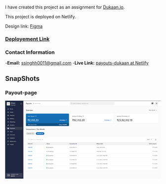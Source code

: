 
I have created this project as an assignment for [Dukaan.io](https://dukaan.io/).

This project is deployed on Netlify.

Design link: [Figma](https://www.figma.com/file/bEYvZixY37eFbwT3fwzEyV/Payouts?type=design&node-id=39203-197487&mode=design)

### [Deployement Link](https://main--inspiring-pithivier-0f4619.netlify.app)

### Contact Information

-**Email:** ssinghh0011@gmail.com
-**Live Link:** [payouts-dukaan at Netlify](https://main--inspiring-pithivier-0f4619.netlify.app)


## SnapShots

### Payout-page

![Screenshot (1500)](https://github.com/Shivamsinghbarman/Dukaan-Payouts/blob/main/public/dash_og.png)

